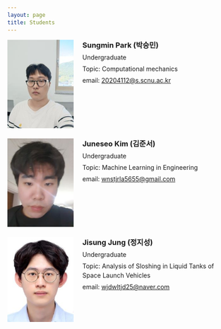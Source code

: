 ```yaml
---
layout: page
title: Students
---
```


<div style="display: flex; align-items: flex-start; margin-bottom: 20px;">
  <div style="flex: 0 0 150px; padding-right: 20px;">
    <img src="/assets/img/SMPark.jpg" alt="Sungmin Park" style="width: 100%; height: auto;">
  </div>  
  <div style="line-height: 1.5;">
    <h3 style="margin: 0;">Sungmin Park (박승민)</h3>
    <p style="margin: 5px 0;">Undergraduate</p>
    <p style="margin: 5px 0;">Topic: Computational mechanics</p>
    <p style="margin: 5px 0;">email: <a href="mailto:20204112@s.scnu.ac.kr">20204112@s.scnu.ac.kr</a></p>
  </div>
</div>

<!-- New Student Example -->
<div style="display: flex; align-items: flex-start; margin-bottom: 20px;">
  <div style="flex: 0 0 150px; padding-right: 20px;">
    <img src="/assets/img/JSKim.jpg" alt="New Student" style="width: 100%; height: auto;">
  </div>
  <div style="line-height: 1.5;">
    <h3 style="margin: 0;">Juneseo Kim (김준서)</h3>
    <p style="margin: 5px 0;">Undergraduate</p>
    <p style="margin: 5px 0;">Topic: Machine Learning in Engineering</p>
    <p style="margin: 5px 0;">email: <a href="mailto:wnstjrla5655@gmail.com">wnstjrla5655@gmail.com</a></p>
  </div>
</div>

<!-- New Student Example -->
<div style="display: flex; align-items: flex-start; margin-bottom: 20px;">
  <div style="flex: 0 0 150px; padding-right: 20px;">
    <img src="/assets/img/JSJung.jpg" alt="New Student" style="width: 100%; height: auto;">
  </div>
  <div style="line-height: 1.5;">
    <h3 style="margin: 0;">Jisung Jung (정지성)</h3>
    <p style="margin: 5px 0;">Undergraduate</p>
    <p style="margin: 5px 0;">Topic: Analysis of Sloshing in Liquid Tanks of Space Launch Vehicles</p>
    <p style="margin: 5px 0;">email: <a href="mailto:wjdwltjd25@naver.com">wjdwltjd25@naver.com</a></p>
  </div>
</div>

